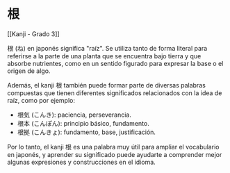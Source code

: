 # 根

[[Kanji - Grado 3]]

根 (ね) en japonés significa "raíz". Se utiliza tanto de forma literal para referirse a la parte de una planta que se encuentra bajo tierra y que absorbe nutrientes, como en un sentido figurado para expresar la base o el origen de algo.

Además, el kanji 根 también puede formar parte de diversas palabras compuestas que tienen diferentes significados relacionados con la idea de raíz, como por ejemplo:

- 根気 (こんき): paciencia, perseverancia.
- 根本 (こんぽん): principio básico, fundamento.
- 根拠 (こんきょ): fundamento, base, justificación. 

Por lo tanto, el kanji 根 es una palabra muy útil para ampliar el vocabulario en japonés, y aprender su significado puede ayudarte a comprender mejor algunas expresiones y construcciones en el idioma.
